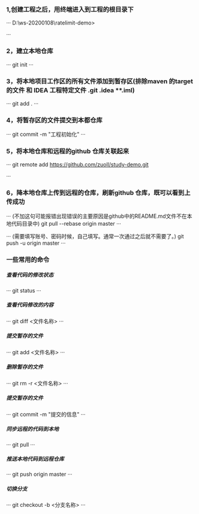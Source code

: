 ### 1,创建工程之后，用终端进入到工程的根目录下

···
D:\ws-20200108\ratelimit-demo>

···

### 2，建立本地仓库
···
git init
···

### 3，将本地项目工作区的所有文件添加到暂存区(排除maven 的target 的文件 和 IDEA 工程特定文件 .git .idea **.iml)
···
git add  .
···

### 4，将暂存区的文件提交到本都仓库
···
git commit -m "工程初始化"
···

### 5，将本地仓库和远程的github 仓库关联起来
···
git remote add  https://github.com/zuoll/study-demo.git

···


### 6，降本地仓库上传到远程的仓库，刷新github 仓库，既可以看到上传成功

···
(不加这句可能报错出现错误的主要原因是github中的README.md文件不在本地代码目录中)
git pull --rebase origin master 
···

···
(需要填写账号、密码时候，自己填写。通常一次通过之后就不需要了。)
git push -u origin master 
···


### 一些常用的命令
##### 查看代码的修改状态
···
git status
···

##### 查看代码修改的内容

···
git diff <文件名称>
···

##### 提交暂存的文件
···
git add <文件名称>
···

##### 删除暂存的文件
···
git rm -r <文件名称>
···

##### 提交暂存的文件

···
git commit -m "提交的信息"
···

##### 同步远程的代码到本地
···
git pull
···

##### 推送本地代码到远程仓库

···
git push origin master
···

##### 切换分支

···
git checkout -b <分支名称>
···






